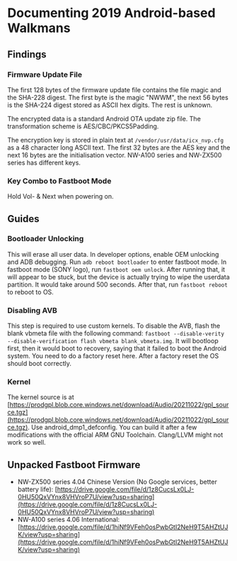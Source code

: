 # Documenting 2019 Android-based Walkmans

## Findings

### Firmware Update File

The first 128 bytes of the firmware update file contains the file magic and the SHA-228 digest. The first byte is the magic "NWWM", the next 56 bytes is the SHA-224 digest stored as ASCII hex digits. The rest is unknown.

The encrypted data is a standard Android OTA update zip file. The transformation scheme is AES/CBC/PKCS5Padding.

The encryption key is stored in plain text at `/vendor/usr/data/icx_nvp.cfg` as a 48 character long ASCII text. The first 32 bytes are the AES key and the next 16 bytes are the initialisation vector. NW-A100 series and NW-ZX500 series has different keys.

### Key Combo to Fastboot Mode

Hold Vol- & Next when powering on.

## Guides

### Bootloader Unlocking

This will erase all user data. In developer options, enable OEM unlocking and ADB debugging. Run `adb reboot bootloader` to enter fastboot mode. In fastboot mode (SONY logo), run `fastboot oem unlock`. After running that, it will appear to be stuck, but the device is actually trying to wipe the userdata partition. It would take around 500 seconds. After that, run `fastboot reboot` to reboot to OS.

### Disabling AVB

This step is required to use custom kernels. To disable the AVB, flash the blank vbmeta file with the following command: `fastboot --disable-verity --disable-verification flash vbmeta blank_vbmeta.img`. It will bootloop first, then it would boot to recovery, saying that it failed to boot the Android system. You need to do a factory reset here. After a factory reset the OS should boot correctly.

### Kernel

The kernel source is at [https://prodgpl.blob.core.windows.net/download/Audio/20211022/gpl_source.tgz](https://prodgpl.blob.core.windows.net/download/Audio/20211022/gpl_source.tgz). Use android\_dmp1\_defconfig. You can build it after a few modifications with the official ARM GNU Toolchain. Clang/LLVM might not work so well.

## Unpacked Fastboot Firmware

- NW-ZX500 series 4.04 Chinese Version (No Google services, better battery life): [https://drive.google.com/file/d/1z8CucsLx0LJ-0HU50QxVYnx8VHVroP7U/view?usp=sharing](https://drive.google.com/file/d/1z8CucsLx0LJ-0HU50QxVYnx8VHVroP7U/view?usp=sharing)
- NW-A100 series 4.06 International: [https://drive.google.com/file/d/1hiNf9VFeh0osPwbGtI2NeH9T5AHZtUJK/view?usp=sharing](https://drive.google.com/file/d/1hiNf9VFeh0osPwbGtI2NeH9T5AHZtUJK/view?usp=sharing)
